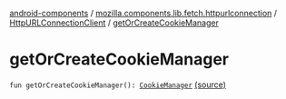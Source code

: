 [android-components](../../index.md) / [mozilla.components.lib.fetch.httpurlconnection](../index.md) / [HttpURLConnectionClient](index.md) / [getOrCreateCookieManager](./get-or-create-cookie-manager.md)

# getOrCreateCookieManager

`fun getOrCreateCookieManager(): `[`CookieManager`](http://docs.oracle.com/javase/7/docs/api/java/net/CookieManager.html) [(source)](https://github.com/mozilla-mobile/android-components/blob/master/components/lib/fetch-httpurlconnection/src/main/java/mozilla/components/lib/fetch/httpurlconnection/HttpURLConnectionClient.kt#L43)